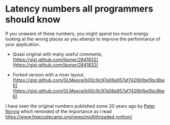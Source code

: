 # Latency numbers all programmers should know

If you unaware of these numbers, you might spend too much energy looking at the wrong places as you
attempt to improve the performance of your application.

- Quasi original with many useful comments, [https://gist.github.com/jboner/2841832](https://gist.github.com/jboner/2841832)

- Forked version with a nicer layout, [https://gist.github.com/GLMeece/b00c9c97a06a957af7426b1be5bc8be6](https://gist.github.com/GLMeece/b00c9c97a06a957af7426b1be5bc8be6)

I have seen the original numbers published some 20 years ago by [Peter Norvig](http://norvig.com/21-days.html#answers)
which reminded of the importance as I read https://www.freecodecamp.org/news/multithreaded-python/
